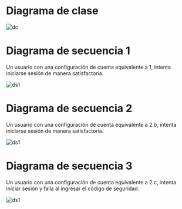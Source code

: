 # Diagrama de clase 

![dc](http://www.plantuml.com/plantuml/proxy?cache=no&src=https://raw.githubusercontent.com/fiuba/algo3_finales/master/2021-04-22/alternativa_I/dc.plantuml)

# Diagrama de secuencia 1

Un usuario con una configuración de cuenta equivalente a 1, intenta iniciarse sesión de manera satisfactoria.

![ds1](http://www.plantuml.com/plantuml/proxy?cache=no&src=https://raw.githubusercontent.com/fiuba/algo3_finales/master/2021-04-22/alternativa_I/ds_usuario_loguearse_con_password.plantuml)

# Diagrama de secuencia 2

Un usuario con una configuración de cuenta equivalente a 2.b, intenta iniciarse sesión de manera satisfactoria.

![ds1](http://www.plantuml.com/plantuml/proxy?cache=no&src=https://raw.githubusercontent.com/fiuba/algo3_finales/master/2021-04-22/alternativa_I/ds_usuario_loguearse_con_multifactor_qr.plantuml)


# Diagrama de secuencia 3

Un usuario con una configuración de cuenta equivalente a 2.c, intenta iniciar sesión y falla al ingresar el código de seguridad.

![ds1](http://www.plantuml.com/plantuml/proxy?cache=no&src=https://raw.githubusercontent.com/fiuba/algo3_finales/master/2021-04-22/alternativa_I/ds_usuario_loguearse_con_multifactor_dos_pasos.plantuml)
